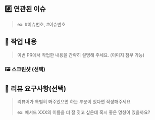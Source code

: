 ## #️⃣ 연관된 이슈

> ex: #이슈번호, #이슈번호

## 📝 작업 내용

> 이번 PR에서 작업한 내용을 간략히 설명해 주세요. (이미지 첨부 가능)

### 🖼️ 스크린샷 (선택)

## 💬 리뷰 요구사항(선택)

> 리뷰어가 특별히 봐주었으면 하는 부분이 있다면 작성해주세요
>
> ex: 메서드 XXX의 이름을 더 잘 짓고 싶은데 혹시 좋은 명칭이 있을까요?
